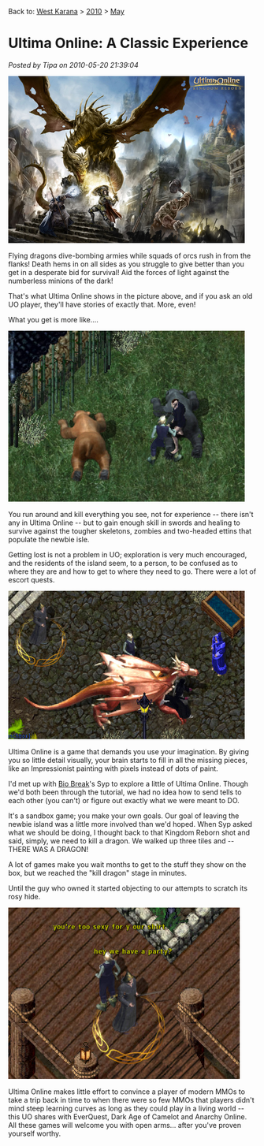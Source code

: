Back to: [West Karana](/posts/westkarana.md) > [2010](/posts/2010/westkarana.md) > [May](./westkarana.md)
# Ultima Online: A Classic Experience

*Posted by Tipa on 2010-05-20 21:39:04*

[![](../../../uploads/2010/05/ultima_w010Q6K4J4en2.jpg "Ultima wallpaper")](../../../uploads/2010/05/ultima_w010Q6K4J4en2.jpg)

Flying dragons dive-bombing armies while squads of orcs rush in from the flanks! Death hems in on all sides as you struggle to give better than you get in a desperate bid for survival! Aid the forces of light against the numberless minions of the dark!

That's what Ultima Online shows in the picture above, and if you ask an old UO player, they'll have stories of exactly that. More, even!

What you get is more like....

[![](../../../uploads/2010/05/UOSA-2010-05-20-21-49-02-29.jpg "Killing bears")](../../../uploads/2010/05/UOSA-2010-05-20-21-49-02-29.jpg)

You run around and kill everything you see, not for experience -- there isn't any in Ultima Online -- but to gain enough skill in swords and healing to survive against the tougher skeletons, zombies and two-headed ettins that populate the newbie isle.

Getting lost is not a problem in UO; exploration is very much encouraged, and the residents of the island seem, to a person, to be confused as to where they are and how to get to where they need to go. There were a lot of escort quests.

[![](../../../uploads/2010/05/UOSA-2010-05-20-21-19-13-38.jpg "A dragon!")](../../../uploads/2010/05/UOSA-2010-05-20-21-19-13-38.jpg)

Ultima Online is a game that demands you use your imagination. By giving you so little detail visually, your brain starts to fill in all the missing pieces, like an Impressionist painting with pixels instead of dots of paint.

I'd met up with [Bio Break](http://biobreak.wordpress.com/)'s Syp to explore a little of Ultima Online. Though we'd both been through the tutorial, we had no idea how to send tells to each other (you can't) or figure out exactly what we were meant to DO.

It's a sandbox game; you make your own goals. Our goal of leaving the newbie island was a little more involved than we'd hoped. When Syp asked what we should be doing, I thought back to that Kingdom Reborn shot and said, simply, we need to kill a dragon. We walked up three tiles and -- THERE WAS A DRAGON!

A lot of games make you wait months to get to the stuff they show on the box, but we reached the "kill dragon" stage in minutes.

Until the guy who owned it started objecting to our attempts to scratch its rosy hide.

[![](../../../uploads/2010/05/UOSA-2010-05-20-21-14-33-92.jpg "The Meeting")](../../../uploads/2010/05/UOSA-2010-05-20-21-14-33-92.jpg)

Ultima Online makes little effort to convince a player of modern MMOs to take a trip back in time to when there were so few MMOs that players didn't mind steep learning curves as long as they could play in a living world -- this UO shares with EverQuest, Dark Age of Camelot and Anarchy Online. All these games will welcome you with open arms... after you've proven yourself worthy.



